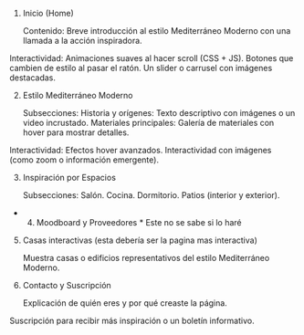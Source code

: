 1. Inicio (Home)

    Contenido: Breve introducción al estilo Mediterráneo Moderno con una llamada a la acción inspiradora.

Interactividad:
Animaciones suaves al hacer scroll (CSS + JS).
Botones que cambien de estilo al pasar el ratón.
Un slider o carrusel con imágenes destacadas.


2. Estilo Mediterráneo Moderno

    Subsecciones:
Historia y orígenes: Texto descriptivo con imágenes o un video incrustado.
Materiales principales: Galería de materiales con hover para mostrar detalles.

Interactividad:
Efectos hover avanzados.
Interactividad con imágenes (como zoom o información emergente).

3. Inspiración por Espacios

    Subsecciones:
Salón.
Cocina.
Dormitorio.
Patios (interior y exterior).

* 4. Moodboard y Proveedores * Este no se sabe si lo haré


5. Casas interactivas (esta debería ser la pagina mas interactiva)

    Muestra casas o edificios representativos del estilo Mediterráneo Moderno.

6. Contacto y Suscripción

    Explicación de quién eres y por qué creaste la página.

Suscripción para recibir más inspiración o un boletín informativo.